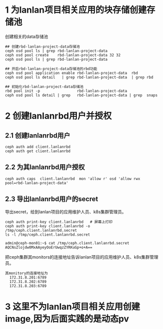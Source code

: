 # 1 为lanlan项目相关应用的块存储创建存储池
创建相关的data存储池
```
## 创建rbd-lanlan-project-data存储池
ceph osd pool ls | grep rbd-lanlan-project-data
ceph osd pool create    rbd-lanlan-project-data 32 32
ceph osd pool ls | grep rbd-lanlan-project-data 

## 开启rbd-lanlan-project-data存储池的rbd功能
ceph osd pool application enable rbd-lanlan-project-data  rbd
ceph osd pool ls detail   | grep rbd-lanlan-project-data  | grep rbd

## 初始化rbd-lanlan-project-data存储池
rbd pool init -p                 rbd-lanlan-project-data
ceph osd pool ls detail | grep   rbd-lanlan-project-data | grep  snaps
```

# 2 创建lanlanrbd用户并授权
## 2.1 创建lanlanrbd用户
```
ceph auth add client.lanlanrbd
ceph auth get client.lanlanrbd
```

## 2.2 为其lanlanrbd用户授权
```
ceph auth caps  client.lanlanrbd  mon 'allow r' osd 'allow rwx pool=rbd-lanlan-project-data'
```

## 2.3 导出lanlanrbd用户的secret
导出secret，给到lanlan项目的应用维护人员、k8s集群管理员。
```
ceph auth print-key client.lanlanrbd   # 屏幕上打印
ceph auth print-key client.lanlanrbd -o /tmp/ceph.client.lanlanrbd.secret
ls -l /tmp/ceph.client.lanlanrbd.secret

admin@ceph-mon01:~$ cat /tmp/ceph.client.lanlanrbd.secret
AQCNsZlojdw0MxAAyeyOoErUwqzZYRKuGp+o+A==
```

把ceph集群其monitors的连接地址告诉lanlan项目的应用维护人员、k8s集群管理员。
```
其monitory的连接地址为
  172.31.8.201:6789
  172.31.8.202:6789
  172.31.8.203:6789
```

# 3 这里不为lanlan项目相关应用创建image,因为后面实践的是动态pv
